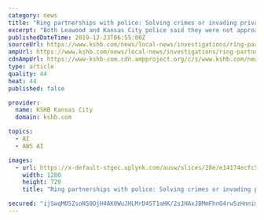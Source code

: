```yaml
---
category: news
title: "Ring partnerships with police: Solving crimes or invading privacy?"
excerpt: "Both Leawood and Kansas City police said they were not approached about that. A 2016 promotional video for Amazon Rekognition says it delivers \"high quality person tracking.\" It's a concept the ACLU finds extremely disturbing. \"Facial recognition has the ..."
publishedDateTime: 2019-12-23T06:55:00Z
sourceUrl: https://www.kshb.com/news/local-news/investigations/ring-partnerships-with-police-solving-crimes-or-invading-privacy
ampUrl: https://www.kshb.com/news/local-news/investigations/ring-partnerships-with-police-solving-crimes-or-invading-privacy?_amp=true
cdnAmpUrl: https://www-kshb-com.cdn.ampproject.org/c/s/www.kshb.com/news/local-news/investigations/ring-partnerships-with-police-solving-crimes-or-invading-privacy?_amp=true
type: article
quality: 44
heat: 44
published: false

provider:
  name: KSHB Kansas City
  domain: kshb.com

topics:
  - AI
  - AWS AI

images:
  - url: https://x-default-stgec.uplynk.com/ausw/slices/28e/e14174ecfc5d469285bc97a89e713431/28e09d7aaaea4ecfbeb40c9762fed07c/poster_c95d0f683b864fcfbd8613e9f4a85434.jpg
    width: 1280
    height: 720
    title: "Ring partnerships with police: Solving crimes or invading privacy?"

secured: "ijSwqMO5ZsoN50OjH4AK0WuJHLMrD45T1aHK/2sJHAxJBMmFhnO4rw5zHnnimU1BOfMVpmFeUOBAQt83At0FkhRCIjK10PDVzX5gZSbc7uiXVXmfiJuV4GHTYT3QGMJHK7ZjpOWzxFisYyQUWuws03zYoW68xLmh4sTlWFB3z9RQ8T+D27czFEJ0yd1f6U+C7ngQ8hsh1J2O7vsO9wJrynI8425W4Uv+zvOcTJm1ov4qTnY4/2/INgqoEMaeE5BS7sH6i8EP3P7OXTgmwffm88ofxZr5CUD5B3lz0Kf/Glc=;eWr0JYrkUABmkKUANCdFlQ=="
---
```


